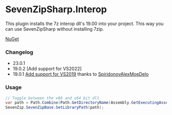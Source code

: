 # SevenZipSharp.Interop  #
This plugin installs the 7z interop dll's 19.00 into your project. This way you can use SevenZipSharp without installing 7zip.

[NuGet](https://www.nuget.org/packages/SevenZipSharp.Interop)

### Changelog ###

- 23.0.1
- 19.0.2 [Add support for VS2022]
- 19.0.1 [Add support for VS2019](https://github.com/luuksommers/SevenZipSharp.Interop/pull/14) thanks to [SpiridonovAlexMoeDelo](https://github.com/SpiridonovAlexMoeDelo)

### Usage ###
```csharp
// Toggle between the x86 and x64 bit dll
var path = Path.Combine(Path.GetDirectoryName(Assembly.GetExecutingAssembly().Location),Environment.Is64BitProcess ? "x64" : "x86", "7z.dll");
SevenZip.SevenZipBase.SetLibraryPath(path);
```
